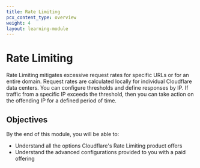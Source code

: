 ```yaml
---
title: Rate Limiting
pcx_content_type: overview
weight: 4
layout: learning-module
---
```


# Rate Limiting

Rate Limiting mitigates excessive request rates for specific URLs or for an entire domain. Request rates are calculated locally for individual Cloudflare data centers. You can configure thresholds and define responses by IP. If traffic from a specific IP exceeds the threshold, then you can take action on the offending IP for a defined period of time.

## Objectives

By the end of this module, you will be able to:

- Understand all the options Cloudflare's Rate Limiting product offers
- Understand the advanced configurations provided to you with a paid offering